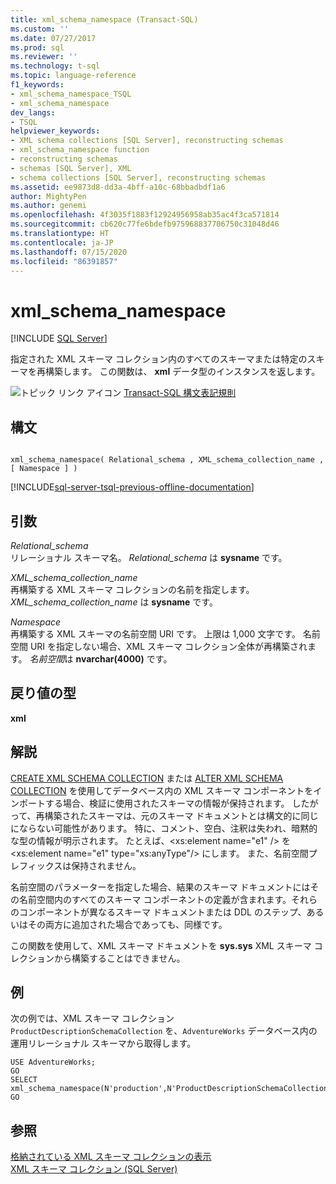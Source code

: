 ```yaml
---
title: xml_schema_namespace (Transact-SQL)
ms.custom: ''
ms.date: 07/27/2017
ms.prod: sql
ms.reviewer: ''
ms.technology: t-sql
ms.topic: language-reference
f1_keywords:
- xml_schema_namespace_TSQL
- xml_schema_namespace
dev_langs:
- TSQL
helpviewer_keywords:
- XML schema collections [SQL Server], reconstructing schemas
- xml_schema_namespace function
- reconstructing schemas
- schemas [SQL Server], XML
- schema collections [SQL Server], reconstructing schemas
ms.assetid: ee9873d8-dd3a-4bff-a10c-68bbadbdf1a6
author: MightyPen
ms.author: genemi
ms.openlocfilehash: 4f3035f1883f12924956958ab35ac4f3ca571814
ms.sourcegitcommit: cb620c77fe6bdefb975968837706750c31048d46
ms.translationtype: HT
ms.contentlocale: ja-JP
ms.lasthandoff: 07/15/2020
ms.locfileid: "86391857"
---
```

# <a name="xml_schema_namespace"></a>xml_schema_namespace
[!INCLUDE [SQL Server](../../includes/applies-to-version/sqlserver.md)]

  指定された XML スキーマ コレクション内のすべてのスキーマまたは特定のスキーマを再構築します。 この関数は、 **xml** データ型のインスタンスを返します。  
  
![トピック リンク アイコン](../../database-engine/configure-windows/media/topic-link.gif "トピック リンク アイコン") [Transact-SQL 構文表記規則](../../t-sql/language-elements/transact-sql-syntax-conventions-transact-sql.md)
  
## <a name="syntax"></a>構文  
  
```  
  
xml_schema_namespace( Relational_schema , XML_schema_collection_name , [ Namespace ] )  
```  
  
[!INCLUDE[sql-server-tsql-previous-offline-documentation](../../includes/sql-server-tsql-previous-offline-documentation.md)]

## <a name="arguments"></a>引数
 *Relational_schema*  
 リレーショナル スキーマ名。 *Relational_schema* は **sysname** です。  
  
 *XML_schema_collection_name*  
 再構築する XML スキーマ コレクションの名前を指定します。 *XML_schema_collection_name* は **sysname** です。  
  
 *Namespace*  
 再構築する XML スキーマの名前空間 URI です。 上限は 1,000 文字です。 名前空間 URI を指定しない場合、XML スキーマ コレクション全体が再構築されます。 *名前空間*は **nvarchar(4000)** です。  
  
## <a name="return-types"></a>戻り値の型  
 **xml**  
  
## <a name="remarks"></a>解説  
 [CREATE XML SCHEMA COLLECTION](../../t-sql/statements/create-xml-schema-collection-transact-sql.md) または [ALTER XML SCHEMA COLLECTION](../../t-sql/statements/alter-xml-schema-collection-transact-sql.md) を使用してデータベース内の XML スキーマ コンポーネントをインポートする場合、検証に使用されたスキーマの情報が保持されます。 したがって、再構築されたスキーマは、元のスキーマ ドキュメントとは構文的に同じにならない可能性があります。 特に、コメント、空白、注釈は失われ、暗黙的な型の情報が明示されます。 たとえば、\<xs:element name="e1" /> を \<xs:element name="e1" type="xs:anyType"/> にします。 また、名前空間プレフィックスは保持されません。  
  
 名前空間のパラメーターを指定した場合、結果のスキーマ ドキュメントにはその名前空間内のすべてのスキーマ コンポーネントの定義が含まれます。それらのコンポーネントが異なるスキーマ ドキュメントまたは DDL のステップ、あるいはその両方に追加された場合であっても、同様です。  
  
 この関数を使用して、XML スキーマ ドキュメントを **sys.sys** XML スキーマ コレクションから構築することはできません。  
  
## <a name="examples"></a>例  
 次の例では、XML スキーマ コレクション `ProductDescriptionSchemaCollection` を、`AdventureWorks` データベース内の運用リレーショナル スキーマから取得します。  
  
```  
USE AdventureWorks;  
GO  
SELECT xml_schema_namespace(N'production',N'ProductDescriptionSchemaCollection');  
GO  
```  
  
## <a name="see-also"></a>参照  
 [格納されている XML スキーマ コレクションの表示](../../relational-databases/xml/view-a-stored-xml-schema-collection.md)   
 [XML スキーマ コレクション &#40;SQL Server&#41;](../../relational-databases/xml/xml-schema-collections-sql-server.md)  
  
  
